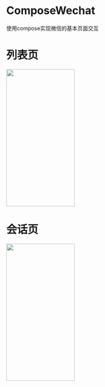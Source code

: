 # ComposeWechat
使用compose实现微信的基本页面交互

# 列表页
<img src="https://user-images.githubusercontent.com/72546851/185875272-4c4b032c-3be8-460f-bdf7-36d6f58668f0.jpg" width="180" height="360" />

# 会话页
<img src="https://user-images.githubusercontent.com/72546851/185875404-d5c00ebf-359b-4541-aa96-698477af9ae7.jpg" width="180" height="360" />


